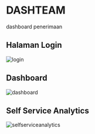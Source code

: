 # DASHTEAM
 dashboard penerimaan

## Halaman Login
![login](https://user-images.githubusercontent.com/61305088/146486704-c4afcaf7-250b-4588-9c3a-a75e4b13804e.PNG)

## Dashboard
![dashboard](https://user-images.githubusercontent.com/61305088/146486745-90748ec5-7973-4a07-89ed-29c01d4bc378.PNG)

## Self Service Analytics
![selfserviceanalytics](https://user-images.githubusercontent.com/61305088/146486896-192bc1cc-b7fe-45c6-b098-236c8474f1e2.PNG)

